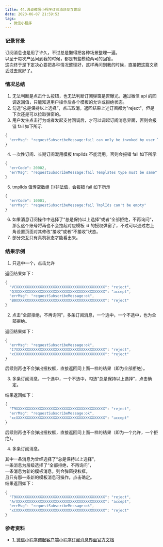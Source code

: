 ```yaml
---
title: 44.浅谈微信小程序订阅消息交互体现
date: 2023-06-07 21:59:53
tags:
  - 微信小程序
---
```


### 记录背景

订阅消息也是用了许久，不过总是懒得把各种场景整理一遍。  
以至于每次产品问到我的时候，都是有些模棱两可的回答。  
这次终于是下定决心要把各种情况整理好，这样再问到我的时候，直接把这篇文章丢过去就好了。

<!-- more -->

### 情况总结

1. 无法判断是点击什么按钮，也无法判断订阅弹窗是否曝光。通过微信 api 的回调返回值，只能知道用户操作后各个模板的允许或拒绝状态。
2. 勾选“总是保持以上选择”，点击取消，返回结果上述订阅都为"reject"，但是下次还是可以拉取弹窗的。
3. 用户发生点击行为或者发起支付回调后，才可以调起订阅消息界面，否则会报错 fail 如下所示

```js
{
  "errMsg": "requestSubscribeMessage:fail can only be invoked by user TAP gesture."
}
```

4. 一次性订阅、长期订阅混用模板 tmplIds 不能混用，否则会报错 fail 如下所示

```js
{
  "errCode": 20002,
  "errMsg": "requestSubscribeMessage:fail Templates type must be same"
}
```

5. tmplIds 值传空数组 []/非法值，会报错 fail 如下所示

```js
{
  "errCode": 10001,
  "errMsg": "requestSubscribeMessage:fail TmplIds can't be empty"
}
```

6. 如果消息订阅操作中选择了“总是保持以上选择”或者“全部拒绝，不再询问”，那么这个账号将再也不会拉起对应模板 id 的授权弹窗了，不过可以通过右上角设置页面对其修改“接收”或者“不接收”状态。
7. 部分交互只有真机状态才能看出来。

### 结果示例

1. 只选中一个，点击允许

返回结果如下：

```js
{
  "VCXXXXXXXXXXXXXXXXXXXXXXXXXXXXXXXXXXXXXXXXX": "reject",
  "QJXXXXXXXXXXXXXXXXXXXXXXXXXXXXXXXXXXXXXXXXX": "accept",
  "errMsg": "requestSubscribeMessage:ok",
  "B0XXXXXXXXXXXXXXXXXXXXXXXXXXXXXXXXXXXXXXXXX": "reject"
}
```

2. 点击“全部拒绝，不再询问”，多条订阅消息，一个选中，一个不选中，也为全部拒绝。

返回结果如下：

```js
{
  "errMsg": "requestSubscribeMessage:ok",
  "I7XXXXXXXXXXXXXXXXXXXXXXXXXXXXXXXXXXXXXXXXX": "reject",
  "xCXXXXXXXXXXXXXXXXXXXXXXXXXXXXXXXXXXXXXXXXX": "reject"
}
```

后续则再也不会弹出授权框，直接返回同上面一样的结果（即为全部拒绝）。

3. 多条订阅消息，一个选中，一个不选中，勾选“总是保持以上选择”，点击确定。

结果返回如下：

```js
{
  "T9XXXXXXXXXXXXXXXXXXXXXXXXXXXXXXXXXXXXXXXXX": "reject",
  "errMsg": "requestSubscribeMessage:ok",
  "xcXXXXXXXXXXXXXXXXXXXXXXXXXXXXXXXXXXXXXXXXX": "accept"
}
```

后续则再也不会弹出授权框，直接返回同上面一样的结果（即为一个允许，一个拒绝）。

4. 多条订阅消息。

其中一条消息为曾经选择了“总是保持以上选择”，  
一条消息为层级选择了“全部拒绝，不再询问”，  
一条消息为新的模板消息，则会弹窗授权框，  
且只有那一条新的模板消息可操作，点击确定。  
结果返回如下：

```js
{
  "T9XXXXXXXXXXXXXXXXXXXXXXXXXXXXXXXXXXXXXXXXX": "reject",
  "ArXXXXXXXXXXXXXXXXXXXXXXXXXXXXXXXXXXXXXXXXX": "accept",
  "errMsg": "requestSubscribeMessage:ok",
  "xCXXXXXXXXXXXXXXXXXXXXXXXXXXXXXXXXXXXXXXXXX": "reject"
}
```

### 参考资料

- [1. 微信小程序调起客户端小程序订阅消息界面官方文档](https://developers.weixin.qq.com/miniprogram/dev/api/open-api/subscribe-message/wx.requestSubscribeMessage.html)
